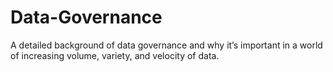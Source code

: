 # Data-Governance
A detailed background of data governance and why it’s important in a world of increasing volume, variety, and velocity of data.
